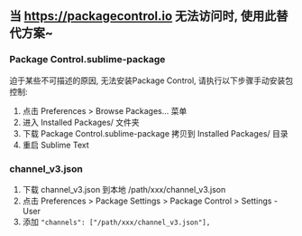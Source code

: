 ## 当 https://packagecontrol.io 无法访问时, 使用此替代方案~

### Package Control.sublime-package
迫于某些不可描述的原因, 无法安装Package Control, 请执行以下步骤手动安装包控制:
1. 点击 Preferences > Browse Packages... 菜单
2. 进入 Installed Packages/ 文件夹
3. 下载 Package Control.sublime-package 拷贝到 Installed Packages/ 目录
4. 重启 Sublime Text

### channel_v3.json
1. 下载 channel_v3.json 到本地 /path/xxx/channel_v3.json
2. 点击 Preferences > Package Settings > Package Control > Settings - User
3. 添加 `"channels": ["/path/xxx/channel_v3.json"],`
